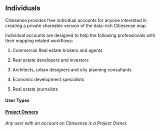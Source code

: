 ## Individuals
Citiesense provides free individual accounts for anyone interested in creating a private shareable version of the data-rich Citiesense map. 

Individual accounts are designed to help the following professionals with their mapping related workflows: 

1) Commercial Real estate brokers and agents

2) Real estate developers and investors

3) Architects, urban designers and city planning consultants

4) Economic development specialists

5) Real estate journalists

#### User Types

#### [Project Owners](http://www.citiesense.com/docs/pages/8-Project%20Owners.md)

_Any user with an account on Citiesense is a Project Owner._


